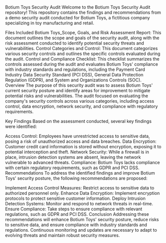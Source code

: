 
Botium Toys Security Audit
Welcome to the Botium Toys Security Audit repository! This repository contains the findings and recommendations from a demo security audit conducted for Botium Toys, a fictitious company specializing in toy manufacturing and retail.

Files Included
Botium Toys_Scope, Goals, and Risk Assessment Report: This document outlines the scope and goals of the security audit, along with the risk assessment conducted to identify potential security threats and vulnerabilities.
Control Categories and Control: This document categorizes various security controls and outlines the specific controls evaluated during the audit.
Control and Compliance Checklist: This checklist summarizes the controls assessed during the audit and evaluates Botium Toys' compliance with industry standards and regulations, including the Payment Card Industry Data Security Standard (PCI DSS), General Data Protection Regulation (GDPR), and System and Organizations Controls (SOC).
Overview
The purpose of this security audit was to assess Botium Toys' current security posture and identify areas for improvement to mitigate potential risks and vulnerabilities. The audit focused on evaluating the company's security controls across various categories, including access control, data encryption, network security, and compliance with regulatory requirements.

Key Findings
Based on the assessment conducted, several key findings were identified:

Access Control: Employees have unrestricted access to sensitive data, posing a risk of unauthorized access and data breaches.
Data Encryption: Customer credit card information is stored without encryption, exposing it to potential interception and theft.
Network Security: While a firewall is in place, intrusion detection systems are absent, leaving the network vulnerable to advanced threats.
Compliance: Botium Toys lacks compliance with certain regulatory requirements, such as GDPR and PCI DSS.
Recommendations
To address the identified findings and improve Botium Toys' security posture, the following recommendations are proposed:

Implement Access Control Measures: Restrict access to sensitive data to authorized personnel only.
Enhance Data Encryption: Implement encryption protocols to protect sensitive customer information.
Deploy Intrusion Detection Systems: Monitor and respond to network threats in real-time.
Ensure Compliance: Take steps to ensure compliance with relevant regulations, such as GDPR and PCI DSS.
Conclusion
Addressing these recommendations will enhance Botium Toys' security posture, reduce risks to sensitive data, and ensure compliance with industry standards and regulations. Continuous monitoring and updates are necessary to adapt to evolving threats and maintain robust security measures.
